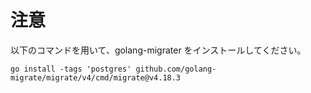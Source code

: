 # 注意
以下のコマンドを用いて、golang-migrater をインストールしてください。
```
go install -tags 'postgres' github.com/golang-migrate/migrate/v4/cmd/migrate@v4.18.3
```